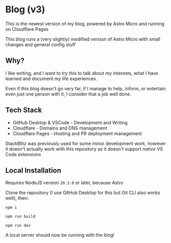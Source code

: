 # Blog (v3)

This is the newest version of my blog, powered by Astro Micro and running on Cloudflare Pages

This blog runs a (very slightly) modified version of Astro Micro with small changes and general config stuff

## Why?

I like writing, and I want to try this to talk about my interests, what I have learned and document my life experiences.

Even if this blog doesn't go very far, if I manage to help, inform, or entertain even just one person with it, I consider that a job well done.

## Tech Stack

- GitHub Desktop & VSCode - Development and Writing
- Cloudflare - Domains and DNS management
- Cloudflare Pages - Hosting and PR deployment management

StackBlitz was previously used for some minor development work, however it doesn't actually work with this repository as it doesn't support *native* VS Code extensions

## Local Installation

Requires NodeJS version `20.3.0` or later, because Astro

Clone the repository (I use GitHub Desktop for this but Git CLI also works well), then:
```
npm i
```
```
npm run build
```
```
npm run dev
```
A local server should now be running with the blog!
